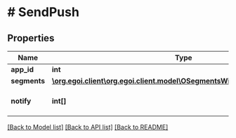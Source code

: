 # # SendPush

## Properties

Name | Type | Description | Notes
------------ | ------------- | ------------- | -------------
**app_id** | **int** |  | 
**segments** | [**\org.egoi.client\org.egoi.client.model\OSegmentsWithoutContactActionSend**](OSegmentsWithoutContactActionSend.md) |  | 
**notify** | **int[]** | Array of IDs of the users to notify | [optional] 

[[Back to Model list]](../../README.md#documentation-for-models) [[Back to API list]](../../README.md#documentation-for-api-endpoints) [[Back to README]](../../README.md)


